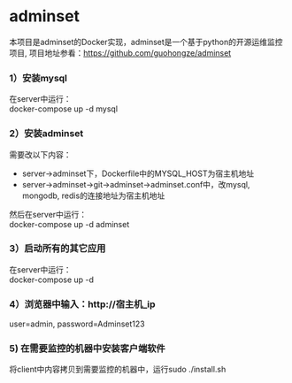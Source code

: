 # adminset
本项目是adminset的Docker实现，adminset是一个基于python的开源运维监控项目, 项目地址参看：https://github.com/guohongze/adminset

### 1）安装mysql 
在server中运行：<br>
docker-compose up -d mysql
 
### 2）安装adminset

需要改以下内容：
* server->adminset下，Dockerfile中的MYSQL_HOST为宿主机地址
* server->adminset->git->adminset->adminset.conf中，改mysql, mongodb, redis的连接地址为宿主机地址

然后在server中运行：<br>
docker-compose up -d adminset
### 3）启动所有的其它应用
在server中运行：<br>
docker-compose up -d  

### 4）浏览器中输入：http://宿主机_ip
user=admin, password=Adminset123
### 5) 在需要监控的机器中安装客户端软件
将client中内容拷贝到需要监控的机器中，运行sudo ./install.sh
